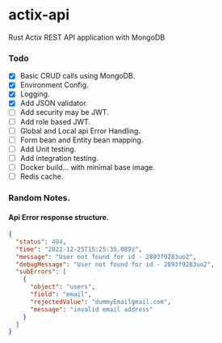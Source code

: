 # actix-api
Rust Actix REST API application with MongoDB

### Todo
- [x] Basic CRUD calls using MongoDB.
- [x] Environment Config.
- [x] Logging.
- [x] Add JSON validator.
- [ ] Add security may be JWT.
- [ ] Add role based JWT.
- [ ] Global and Local api Error Handling.
- [ ] Form bean and Entity bean mapping.
- [ ] Add Unit testing.
- [ ] Add integration testing.
- [ ] Docker build... with minimal base image.
- [ ] Redis cache.

### Random Notes.
#### Api Error response structure.
```json
{
  "status": 404,
  "time": "2022-12-25T15:25:35.089z",
  "message": "User not found for id - 2893f9283uo2",
  "debugMessage": "User not found for id - 2893f9283uo2",
  "subErrors": [
    {
      "object": "users",
      "field": "email",
      "rejectedValue": "dummyEmailgmail.com",
      "message": "invalid email address"
    }
  ]
}
```

